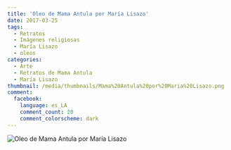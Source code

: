 ```yaml
---
title: 'Oleo de Mama Antula por María Lisazo'
date: 2017-03-25
tags:
  - Retratos
  - Imágenes religiosas
  - María Lisazo
  - oleos
categories:
  - Arte
  - Retratos de Mama Antula
  - María Lisazo
thumbnail: /media/thumbnails/Mama%20Antula%20por%20Maria%20Lisazo.png
comment:
  facebook:
    language: es_LA
    comment_count: 20
    comment_colorscheme: dark  
---
```


![Oleo de Mama Antula por María Lisazo](/media/oleos/Mama%20Antula%20por%20Maria%20Lisazo.jpeg)
